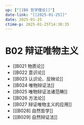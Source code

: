 ```yaml
---
up: ["[[B0 哲学理论]]"]
date-link: "[[2025-01-25]]"
date: 2025-01-25
ctime-p: 2025-01-25T14:30:35
---
```


# B02 辩证唯物主义

- [[B021 物质论]]
- [[B022 意识论]]
- [[B023 认识论、反映论]]
- [[B024 唯物辩证法]]
- [[B025 唯物辩证法诸范畴]]
- [[B026 方法论]]
- [[B027 辩证唯物主义的应用]]
- [[[B028] 自然哲学]]
- [[[B029] 自然辩证法]]

